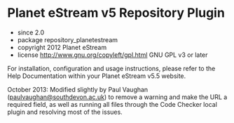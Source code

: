 # Planet eStream v5 Repository Plugin

 * since        2.0
 * package      repository_planetestream
 * copyright    2012 Planet eStream
 * license      http://www.gnu.org/copyleft/gpl.html GNU GPL v3 or later

For installation, configuration and usage instructions, please refer to the Help Documentation within your Planet 
eStream v5.5 website.

October 2013: Modified slightly by Paul Vaughan (paulvaughan@southdevon.ac.uk) to remove a warning and make the URL
a required field, as well as running all files through the Code Checker local plugin and resolving most of the issues.
